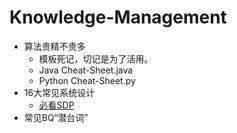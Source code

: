 # Knowledge-Management
- 算法贵精不贵多
  - 模板死记，切记是为了活用。
  - Java Cheat-Sheet.java 
  - Python Cheat-Sheet.py 
- 16大常见系统设计 
  - [必看SDP](https://github.com/donnemartin/system-design-primer)
- 常见BQ“潜台词” 
